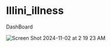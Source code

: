 # Illini_illness

DashBoard

![Screen Shot 2024-11-02 at 2 19 23 AM](https://github.com/user-attachments/assets/c947244e-7e57-4b8f-a10e-ed8c0ec4b412)
